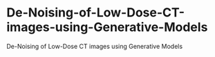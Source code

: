 # De-Noising-of-Low-Dose-CT-images-using-Generative-Models
De-Noising of Low-Dose CT images using Generative Models
